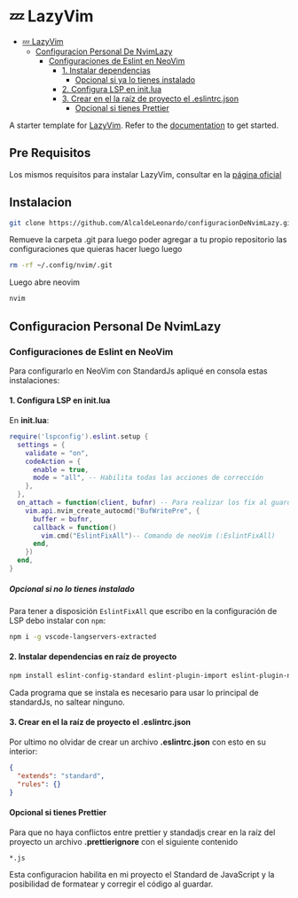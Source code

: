 # 💤 LazyVim

<!--toc:start-->

- [💤 LazyVim](#💤-lazyvim)
  - [Configuracion Personal De NvimLazy](#configuracion-personal-de-nvimlazy)
    - [Configuraciones de Eslint en NeoVim](#configuraciones-de-eslint-en-neovim)
      - [1. Instalar dependencias](#1-instalar-dependencias)
        - [Opcional si ya lo tienes instalado](#opcional-si-ya-lo-tienes-instalado)
      - [2. Configura LSP en init.lua](#2-configura-lsp-en-initlua)
      - [3. Crear en el la raíz de proyecto el .eslintrc.json](#3-crear-en-el-la-raíz-de-proyecto-el-eslintrcjson)
        - [Opcional si tienes Prettier](#opcional-si-tienes-prettier)

<!--toc:end-->

A starter template for [LazyVim](https://github.com/LazyVim/LazyVim).
Refer to the [documentation](https://lazyvim.github.io/installation) to get started.

## Pre Requisitos

Los mismos requisitos para instalar LazyVim, consultar en la [página oficial](https://www.lazyvim.org/)

## Instalacion

```bash
git clone https://github.com/AlcaldeLeonardo/configuracionDeNvimLazy.git ~/.config/nvim
```

Remueve la carpeta .git para luego poder agregar a tu propio repositorio las configuraciones
que quieras hacer luego luego

```bash
rm -rf ~/.config/nvim/.git
```

Luego abre neovim

```bash
nvim
```

## Configuracion Personal De NvimLazy

### Configuraciones de Eslint en NeoVim

Para configurarlo en NeoVim con StandardJs apliqué en consola estas instalaciones:

#### 1. Configura LSP en init.lua

En **init.lua**:

```lua
require('lspconfig').eslint.setup {
  settings = {
    validate = "on",
    codeAction = {
      enable = true,
      mode = "all", -- Habilita todas las acciones de corrección
    },
  },
  on_attach = function(client, bufnr) -- Para realizar los fix al guardar
    vim.api.nvim_create_autocmd("BufWritePre", {
      buffer = bufnr,
      callback = function()
        vim.cmd("EslintFixAll")-- Comando de neoVim (:EslintFixAll)
      end,
    })
  end,
}
```

##### Opcional si no lo tienes instalado

Para tener a disposición `EslintFixAll` que escribo
en la configuración de LSP debo instalar con `npm`:

```bash
npm i -g vscode-langservers-extracted
```

#### 2. Instalar dependencias en raíz de proyecto

```bash
npm install eslint-config-standard eslint-plugin-import eslint-plugin-node eslint-plugin-promise --save-dev
```

Cada programa que se instala es necesario para usar lo
principal de standardJs, no saltear ninguno.

#### 3. Crear en el la raíz de proyecto el .eslintrc.json

Por ultimo no olvidar de crear un archivo **.eslintrc.json** con esto en su interior:

```JSON
{
  "extends": "standard",
  "rules": {}
}
```

#### Opcional si tienes Prettier

Para que no haya conflictos entre prettier y standadjs crear en la raíz del proyecto
un archivo **.prettierignore** con el siguiente contenido

```prettierignore
*.js
```

Esta configuracion habilita en mi proyecto el Standard de JavaScript y la posibilidad
de formatear y corregir el código al guardar.
